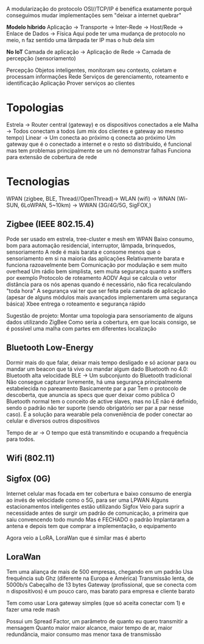 A modularização do protocolo OSI//TCP/IP é benéfica exatamente porquê conseguimos mudar implementações sem "deixar a internet quebrar"

**Modelo híbrido**
Aplicação -> Transporte -> Inter-Rede -> Host/Rede -> Enlace de Dados -> Física
Aqui pode ter uma mudança de protocolo no meio, n faz sentido uma lâmpada ter IP mas o hub dela sim

**No IoT**
Camada de aplicação -> Aplicação de Rede -> Camada de percepção (sensoriamento)

Percepção
	Objetos inteligentes, monitoram seu contexto, coletam e processam informações
Rede
	Serviços de gerenciamento, roteamento e identificação
Aplicação
	Prover serviços ao clientes

# Topologias
Estrela -> Router central (gateway) e os dispositivos conectados a ele
Malha -> Todos conectam a todos (um mix dos clientes e gateway ao mesmo tempo)
Linear -> Um conecta ao próximo q conecta ao próximo
	Um gateway que é o conectado a internet e o resto só distribuído, é funcional mas tem problemas principalmente se um nó demonstrar falhas
	Funciona para extensão de cobertura de rede

# Tecnologias
WPAN (zigbee, BLE, Thread//OpenThread)-> WLAN (wifi) -> WNAN (Wi-SUN, 6LoWPAN, 5~10km) -> WWAN (3G/4G/5G, SigFOX,)

## Zigbee (IEEE 802.15.4)
Pode ser usado em estrela, tree-cluster e mesh em WPAN
Baixo consumo, bom para automação residencial, interruptor, lâmpada, brinquedos, sensoriamento
A rede é mais barata e consome menos que o sensoriamento em si na maioria das aplicações
Relativamente barata e funciona razoavelmente bem
Comunicação por modulação e sem muito overhead
	Um rádio bem simplista, sem muita segurança quanto a sniffers por exemplo
Protocolo de roteamento AODV
	Aqui se calcula o vetor distância para os nós apenas quando é necessário, não fica recalculando "toda hora"
A segurança vai ter que ser feita pela camada de aplicação (apesar de alguns módulos mais avançados implementarem uma segurança básica)
	Xbee entrega o roteamento e segurança rápido

Sugestão de projeto: Montar uma topologia para sensoriamento de alguns dados utilizando ZigBee
	Como seria a cobertura, em que locais consigo, se é possível uma malha com partes em diferentes localização

## Bluetooth Low-Energy
Dormir mais do que falar, deixar mais tempo desligado e só acionar para ou mandar um beacon que tá vivo ou mandar algum dado
Bluetooth no 4.0:
	Bluetooth alta velocidade
	BLE -> Um subconjunto do Bluetooth tradicional
Não consegue capturar livremente, há uma segurança principalmente estabelecida no pareamento
Basicamente par a par
Tem o protocolo de descoberta, que anuncia as specs que quer deixar como pública
O Bluetooth normal tem o conceito de active slaves, mas no LE não é definido, sendo o padrão não ter suporte (sendo obrigatório ser par a par nesse caso).
É a solução para wearable pela conveniência de poder conectar ao celular e diversos outros dispositivos

Tempo de ar -> O tempo que está transmitindo e ocupando a frequência para todos.

## Wifi (802.11)

## Sigfox (0G)
Internet celular mas focada em ter cobertura e baixo consumo de energia ao invés de velocidade como o 5G, para ser uma LPWAN
Alguns estacionamentos inteligentes estão utilizando Sigfox 
Veio para suprir a necessidade antes de surgir um padrão de comunicação, a primeira que saiu convencendo todo mundo
	Mas é FECHADO o padrão
Implantaram a antena e depois tem que comprar a implementação, o equipamento

Agora veio a LoRA, LoraWan que é similar mas é aberto

## LoraWan
Tem uma aliança de mais de 500 empresas, chegando em um padrão
Usa frequência sub Ghz (diferente na Europa e América)
Transmissão lenta, de 5000b/s
Cabeçalho de 13 bytes
Gateway (profissional, que se conecta com n dispositivos) é um pouco caro, mas barato para empresa e cliente barato

Tem como usar Lora gateway simples (que só aceita conectar com 1) e fazer uma rede mash

Possui um Spread Factor, um parâmetro de quanto eu quero transmitir a mensagem
Quanto maior maior alcance, maior tempo de ar, maior redundância, maior consumo mas menor taxa de transmissão